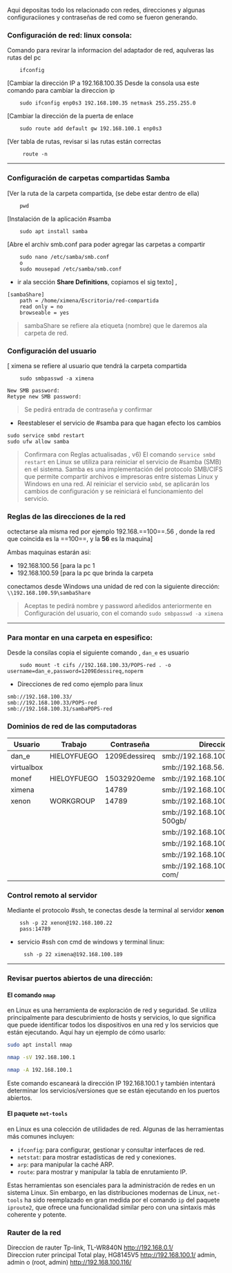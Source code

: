 Aqui depositas todo los relacionado con redes, direcciones y algunas configuraciiones y contraseñas de red como se fueron generando.
### Configuración de red: linux consola:
Comando para revirar la informacion del adaptador de red, aqulveras las rutas del pc

		ifconfig

[Cambiar la dirección IP a 192.168.100.35
Desde la consola usa este comando para cambiar la direccion ip

		sudo ifconfig enp0s3 192.168.100.35 netmask 255.255.255.0   

[Cambiar la dirección de la puerta de enlace

		sudo route add default gw 192.168.100.1 enp0s3              

 [Ver tabla de rutas, revisar si las rutas están correctas
 
		 route -n     

----------------------------
### Configuración de carpetas compartidas Samba
[Ver la ruta de la carpeta compartida, (se debe estar dentro de ella)

		pwd     
		
[Instalación de la aplicación #samba

		sudo apt install samba
		
[Abre el archiv smb.conf para poder agregar las carpetas a compartir

		sudo nano /etc/samba/smb.conf 
		o
		sudo mousepad /etc/samba/smb.conf

 - ir ala sección **Share Definitions**, copiamos el sig texto] , 

```
[sambaShare]   
	path = /home/ximena/Escritorio/red-compartida
	read only = no
	browseable = yes
```
> sambaShare se refiere ala etiqueta (nombre) que le daremos ala carpeta de red.

### Configuración del usuario
[ ximena se refiere al usuario que tendrá la carpeta compartida

		sudo smbpasswd -a ximena 
```     
New SMB password:
Retype new SMB password:
```
 > Se pedirá entrada de contraseña y confirmar
 
 - Reestableser el servicio de #samba para que hagan efecto los cambios
```
sudo service smbd restart
sudo ufw allow samba
```
 > Confirmara con Reglas actualisadas , v6)
 > El comando `service smbd restart` en Linux se utiliza para reiniciar el servicio de #samba (SMB) en el sistema. Samba es una implementación del protocolo SMB/CIFS que permite compartir archivos e impresoras entre sistemas Linux y Windows en una red. Al reiniciar el servicio `smbd`, se aplicarán los cambios de configuración y se reiniciará el funcionamiento del servicio.

### Reglas de las direcciones de la red
octectarse ala misma red por ejemplo 192.168.==100==.56 , donde la red que coincida es la ==100==, y la **56** es la maquina]

Ambas maquinas estarán asi:
- 192.168.100.56  [para la pc 1
- 192.168.100.59  [para la pc que brinda la carpeta

conectamos desde Windows una unidad de red con la siguiente dirección:
`\\192.168.100.59\sambaShare`

> Aceptas te pedirá nombre y password añedidos anteriormente en Configuración del usuario, con el comando `sudo smbpasswd -a ximena`

------------------------------------
### Para montar en una carpeta en espesifico:
Desde la consilas copia el siguiente comando , `dan_e` es usuario 

		sudo mount -t cifs //192.168.100.33/POPS-red . -o username=dan_e,password=1209Edessireq,noperm

- Direcciones de red como ejemplo para linux
```
smb://192.168.100.33/
smb://192.168.100.33/POPS-red
smb://192.168.100.31/sambaPOPS-red
```

### Dominios de red de las computadoras

| Usuario    | Trabajo     | Contraseña    | Dirección IP                     | Pc             |
| ---------- | ----------- | ------------- | -------------------------------- | -------------- |
| dan_e      | HIELOYFUEGO | 1209Edessireq | smb://192.168.100.33/POPS-red    | amdfx / win    |
| virtualbox |             |               | smb://192.168.56.1               |                |
| monef      | HIELOYFUEGO | 15032920eme   | smb://192.168.100.97/hdd-d       | acerpc / win   |
| ximena     |             | 14789         | smb://192.168.100.189/           | acerlap / win  |
| xenon      | WORKGROUP   | 14789         | smb://192.168.100.22/xena        | servidor/linux |
|            |             |               | smb://192.168.100.22/data-500gb/ |                |
|            |             |               | smb://192.168.100.22/adata1t/    |                |
|            |             |               | smb://192.168.100.22/games/      |                |
|            |             |               | smb://192.168.100.22/xeonhome/   |                |
|            |             |               | smb://192.168.100.22/wd4t-com/   |                |
 
### Control remoto al servidor
Mediante el protocolo #ssh, te conectas desde la terminal al servidor **xenon** 

		ssh -p 22 xenon@192.168.100.22       
		pass:14789

* servicio #ssh con cmd de windows y terminal linux:

		ssh -p 22 ximena@192.168.100.189

----------------
### Revisar puertos abiertos de una dirección:
#### El comando `nmap` 
en Linux es una herramienta de exploración de red y seguridad. Se utiliza principalmente para descubrimiento de hosts y servicios, lo que significa que puede identificar todos los dispositivos en una red y los servicios que están ejecutando. Aquí hay un ejemplo de cómo usarlo:

```bash
sudo apt install nmap

nmap -sV 192.168.100.1

nmap -A 192.168.100.1
```

Este comando escaneará la dirección IP 192.168.100.1 y también intentará determinar los servicios/versiones que se están ejecutando en los puertos abiertos.

#### El paquete `net-tools` 
en Linux es una colección de utilidades de red. Algunas de las herramientas más comunes incluyen:

- `ifconfig`: para configurar, gestionar y consultar interfaces de red.
- `netstat`: para mostrar estadísticas de red y conexiones.
- `arp`: para manipular la caché ARP.
- `route`: para mostrar y manipular la tabla de enrutamiento IP.

Estas herramientas son esenciales para la administración de redes en un sistema Linux. Sin embargo, en las distribuciones modernas de Linux, `net-tools` ha sido reemplazado en gran medida por el comando `ip` del paquete `iproute2`, que ofrece una funcionalidad similar pero con una sintaxis más coherente y potente.

### Rauter de la red
Direccion de rauter Tp-link, TL-WR840N  http://192.168.0.1/      
Direccion ruter principal Total play, HG8145V5  http://192.168.100.1/ admin, admin o (root, admin)
http://192.168.100.116/
